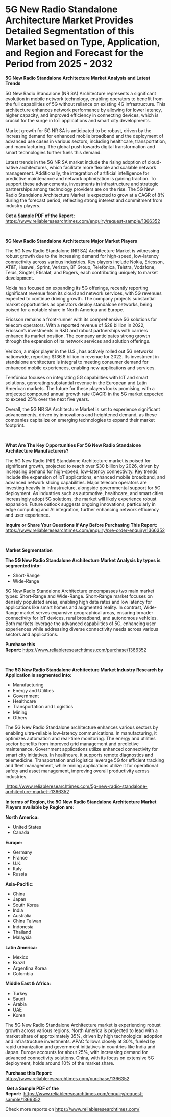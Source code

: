 <p><h1>5G New Radio Standalone Architecture Market Provides Detailed Segmentation of this Market based on Type, Application, and Region and Forecast for the Period from 2025 - 2032</h1></p><p><strong>5G New Radio Standalone Architecture Market Analysis and Latest Trends</strong></p>
<p><p>5G New Radio Standalone (NR SA) Architecture represents a significant evolution in mobile network technology, enabling operators to benefit from the full capabilities of 5G without reliance on existing 4G infrastructure. This architecture enhances network performance by allowing for lower latency, higher capacity, and improved efficiency in connecting devices, which is crucial for the surge in IoT applications and smart city developments.</p><p>Market growth for 5G NR SA is anticipated to be robust, driven by the increasing demand for enhanced mobile broadband and the deployment of advanced use cases in various sectors, including healthcare, transportation, and manufacturing. The global push towards digital transformation and smart technologies further fuels this demand.</p><p>Latest trends in the 5G NR SA market include the rising adoption of cloud-native architectures, which facilitate more flexible and scalable network management. Additionally, the integration of artificial intelligence for predictive maintenance and network optimization is gaining traction. To support these advancements, investments in infrastructure and strategic partnerships among technology providers are on the rise. The 5G New Radio Standalone Architecture Market is expected to grow at a CAGR of 8% during the forecast period, reflecting strong interest and commitment from industry players.</p></p>
<p><strong>Get a Sample PDF of the Report:&nbsp;</strong> <a href="https://www.reliableresearchtimes.com/enquiry/request-sample/1366352?utm_campaign=2722&utm_medium=2&utm_source=Github&utm_content=ia&utm_term=22032025&utm_id=5g-new-radio-standalone-architecture">https://www.reliableresearchtimes.com/enquiry/request-sample/1366352</a></p>
<p>&nbsp;</p>
<p><strong>5G New Radio Standalone Architecture Major Market Players</strong></p>
<p><p>The 5G New Radio Standalone (NR SA) Architecture Market is witnessing robust growth due to the increasing demand for high-speed, low-latency connectivity across various industries. Key players include Nokia, Ericsson, AT&T, Huawei, Sprint, Verizon, BT Group, Telefónica, Telstra, Vodafone, Telus, Singtel, Etisalat, and Rogers, each contributing uniquely to market development.</p><p>Nokia has focused on expanding its 5G offerings, recently reporting significant revenue from its cloud and network services, with 5G revenues expected to continue driving growth. The company projects substantial market opportunities as operators deploy standalone networks, being poised for a notable share in North America and Europe.</p><p>Ericsson remains a front-runner with its comprehensive 5G solutions for telecom operators. With a reported revenue of $28 billion in 2022, Ericsson’s investments in R&D and robust partnerships with carriers enhance its market position. The company anticipates strong growth through the expansion of its network services and solution offerings.</p><p>Verizon, a major player in the U.S., has actively rolled out 5G networks nationwide, reporting $136.8 billion in revenue for 2022. Its investment in standalone architecture is integral to meeting consumer demand for enhanced mobile experiences, enabling new applications and services.</p><p>Telefónica focuses on integrating 5G capabilities with IoT and smart solutions, generating substantial revenue in the European and Latin American markets. The future for these players looks promising, with a projected compound annual growth rate (CAGR) in the 5G market expected to exceed 25% over the next five years.</p><p>Overall, the 5G NR SA Architecture Market is set to experience significant advancements, driven by innovations and heightened demand, as these companies capitalize on emerging technologies to expand their market footprint.</p></p>
<p>&nbsp;</p>
<p><strong>What Are The Key Opportunities For 5G New Radio Standalone Architecture Manufacturers?</strong></p>
<p><p>The 5G New Radio (NR) Standalone Architecture market is poised for significant growth, projected to reach over $30 billion by 2026, driven by increasing demand for high-speed, low-latency connectivity. Key trends include the expansion of IoT applications, enhanced mobile broadband, and advanced network slicing capabilities. Major telecom operators are investing heavily in infrastructure, alongside governmental support for 5G deployment. As industries such as automotive, healthcare, and smart cities increasingly adopt 5G solutions, the market will likely experience robust expansion. Future outlook suggests ongoing innovations, particularly in edge computing and AI integration, further enhancing network efficiency and user experience.</p></p>
<p><strong>Inquire or Share Your Questions If Any Before Purchasing This Report:</strong> <a href="https://www.reliableresearchtimes.com/enquiry/pre-order-enquiry/1366352?utm_campaign=2722&utm_medium=2&utm_source=Github&utm_content=ia&utm_term=22032025&utm_id=5g-new-radio-standalone-architecture">https://www.reliableresearchtimes.com/enquiry/pre-order-enquiry/1366352</a></p>
<p>&nbsp;</p>
<p><strong>Market Segmentation</strong></p>
<p><strong>The 5G New Radio Standalone Architecture Market Analysis by types is segmented into:</strong></p>
<p><ul><li>Short-Range</li><li>Wide-Range</li></ul></p>
<p><p>5G New Radio Standalone Architecture encompasses two main market types: Short-Range and Wide-Range. Short-Range market focuses on densely populated areas, enabling high data rates and low latency for applications like smart homes and augmented reality. In contrast, Wide-Range market serves expansive geographical areas, ensuring broader connectivity for IoT devices, rural broadband, and autonomous vehicles. Both markets leverage the advanced capabilities of 5G, enhancing user experiences while addressing diverse connectivity needs across various sectors and applications.</p></p>
<p><strong>Purchase this Report:&nbsp;</strong><a href="https://www.reliableresearchtimes.com/purchase/1366352?utm_campaign=2722&utm_medium=2&utm_source=Github&utm_content=ia&utm_term=22032025&utm_id=5g-new-radio-standalone-architecture">https://www.reliableresearchtimes.com/purchase/1366352</a></p>
<p>&nbsp;</p>
<p><strong>The 5G New Radio Standalone Architecture Market Industry Research by Application is segmented into:</strong></p>
<p><ul><li>Manufacturing</li><li>Energy and Utilities</li><li>Government</li><li>Healthcare</li><li>Transportation and Logistics</li><li>Mining</li><li>Others</li></ul></p>
<p><p>The 5G New Radio Standalone architecture enhances various sectors by enabling ultra-reliable low-latency communications. In manufacturing, it optimizes automation and real-time monitoring. The energy and utilities sector benefits from improved grid management and predictive maintenance. Government applications utilize enhanced connectivity for smart city initiatives. In healthcare, it supports remote diagnostics and telemedicine. Transportation and logistics leverage 5G for efficient tracking and fleet management, while mining applications utilize it for operational safety and asset management, improving overall productivity across industries.</p></p>
<p><a href="https://www.reliableresearchtimes.com/5g-new-radio-standalone-architecture-market-r1366352?utm_campaign=2722&utm_medium=2&utm_source=Github&utm_content=ia&utm_term=22032025&utm_id=5g-new-radio-standalone-architecture">&nbsp;https://www.reliableresearchtimes.com/5g-new-radio-standalone-architecture-market-r1366352</a></p>
<p><strong>In terms of Region, the 5G New Radio Standalone Architecture Market Players available by Region are:</strong></p>
<p>
    <p> <strong> North America: </strong>
        <ul>
            <li>United States</li>
            <li>Canada</li>
        </ul>
        </p> 
    <p> <strong> Europe: </strong>
        <ul>
            <li>Germany</li>
            <li>France</li>
            <li>U.K.</li>
            <li>Italy</li>
            <li>Russia</li>
        </ul>
        </p> 
    <p> <strong> Asia-Pacific: </strong>
        <ul>
            <li>China</li>
            <li>Japan</li>
            <li>South Korea</li>
            <li>India</li>
            <li>Australia</li>
            <li>China Taiwan</li>
            <li>Indonesia</li>
            <li>Thailand</li>
            <li>Malaysia</li>
        </ul>
        </p> 
    <p> <strong> Latin America: </strong>
        <ul>
            <li>Mexico</li>
            <li>Brazil</li>
            <li>Argentina Korea</li>
            <li>Colombia</li>
        </ul>
        </p> 
    <p> <strong> Middle East & Africa: </strong>
        <ul>
            <li>Turkey</li>
            <li>Saudi</li>
            <li>Arabia</li>
            <li>UAE</li>
            <li>Korea</li>
        </ul>
    </p>
    </p>
<p><p>The 5G New Radio Standalone Architecture market is experiencing robust growth across various regions. North America is projected to lead with a market share of approximately 35%, driven by high technological adoption and infrastructure investments. APAC follows closely at 30%, fueled by rapid urbanization and government initiatives in countries like India and Japan. Europe accounts for about 25%, with increasing demand for advanced connectivity solutions. China, with its focus on extensive 5G deployment, holds around 10% of the market share.</p></p>
<p><strong>Purchase this Report: </strong><a href="https://www.reliableresearchtimes.com/purchase/1366352?utm_campaign=2722&utm_medium=2&utm_source=Github&utm_content=ia&utm_term=22032025&utm_id=5g-new-radio-standalone-architecture">https://www.reliableresearchtimes.com/purchase/1366352</a></p>
<p>&nbsp;<strong>Get a Sample PDF of the Report:&nbsp;&nbsp;</strong><a href="https://www.reliableresearchtimes.com/enquiry/request-sample/1366352?utm_campaign=2722&utm_medium=2&utm_source=Github&utm_content=ia&utm_term=22032025&utm_id=5g-new-radio-standalone-architecture">https://www.reliableresearchtimes.com/enquiry/request-sample/1366352</a></p>
<p><strong></strong></p>
<p>Check more reports on <a href="https://www.reliableresearchtimes.com/?utm_campaign=2722&utm_medium=2&utm_source=Github&utm_content=ia&utm_term=22032025&utm_id=5g-new-radio-standalone-architecture">https://www.reliableresearchtimes.com/</a></p>